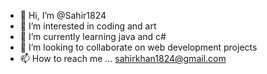 - 👋 Hi, I’m @Sahir1824
- 👀 I’m interested in coding and art
- 🌱 I’m currently learning java and c#
- 💞️ I’m looking to collaborate on web development projects
- 📫 How to reach me ... sahirkhan1824@gmail.com

<!---
Sahir1824/Sahir1824 is a ✨ special ✨ repository because its `README.md` (this file) appears on your GitHub profile.
You can click the Preview link to take a look at your changes.
--->
